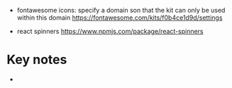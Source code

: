 

* fontawesome icons: specify a domain son that the kit can only be used within this domain https://fontawesome.com/kits/f0b4ce1d9d/settings 



* react spinners
  https://www.npmjs.com/package/react-spinners



# Key notes
* 


  